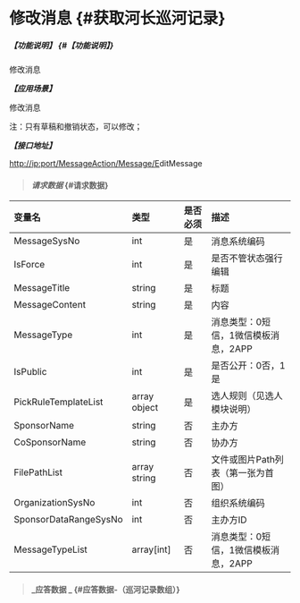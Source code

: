 # 修改消息 {#获取河长巡河记录}

##### _【功能说明】_ {#【功能说明】}

修改消息

_**【应用场景】**_

修改消息

注：只有草稿和撤销状态，可以修改；

_**【接口地址】**_

[http://ip:port/MessageAction/Message/E](http://ip:port/HMQuery/PatrolRiver/GetPatrolRivers)ditMessage

> #### _请求数据_ {#请求数据}

| 变量名 | 类型 | 是否必须 | 描述 |
| :--- | :--- | :--- | :--- |
| MessageSysNo | int | 是 | 消息系统编码 |
| IsForce| int | 是 | 是否不管状态强行编辑 |
| MessageTitle | string | 是 | 标题 |
| MessageContent | string | 是 | 内容 |
| MessageType | int | 是 | 消息类型：0短信，1微信模板消息，2APP |
| IsPublic | int | 是 | 是否公开：0否，1是 |
| PickRuleTemplateList | array object | 是 | 选人规则（见选人模块说明） |
| SponsorName | string | 否 | 主办方 |
| CoSponsorName | string | 否 | 协办方 |
| FilePathList | array string | 否 | 文件或图片Path列表（第一张为首图） |
| OrganizationSysNo | int | 否 | 组织系统编码 |
| SponsorDataRangeSysNo| int| 否 | 主办方ID |
| MessageTypeList|array[int] | 否 | 消息类型：0短信，1微信模板消息，2APP |









> #### _应答数据 _ {#应答数据-（巡河记录数组）}



